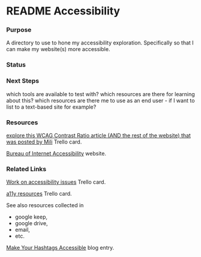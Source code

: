 # README Accessibility

### Purpose
A directory to use to hone my accessibility exploration. Specifically so that I can make my website(s) more accessible.

### Status

### Next Steps

which tools are available to test with?
which resources are there for learning about this?
which resources are there me to use as an end user - if I want to list to a text-based site for example?

### Resources
[explore this WCAG Contrast Ratio article (AND the rest of the website) that was posted by Mili](https://trello.com/c/bgdUXGZM/436-explore-this-article-and-the-rest-of-the-website-that-was-posted-by-mili) Trello card.

[Bureau of Internet Accessibility](https://www.boia.org/) website.


### Related Links
[Work on accessibility issues](https://trello.com/c/QiXs2V0r/164-work-on-accessibility-issues) Trello card.

[a11y resources](https://trello.com/c/nSgl3vaI/437-a11y-resources) Trello card.

See also resources collected in 

* google keep, 
* google drive, 
* email, 
* etc.

[Make Your Hashtags Accessible](https://www.boia.org/blog/make-your-hashtags-accessible) blog entry.